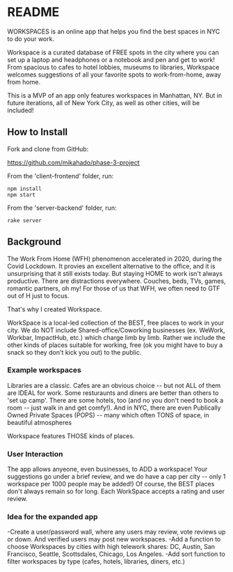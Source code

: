 # README

WORKSPACES is an online app that helps you find the best spaces in NYC to do your work.

Workspace is a curated database of FREE spots in the city where you can set up a laptop and headphones or a notebook and pen and get to work! From spacious to cafes to hotel lobbies, museums to libraries, Workspace welcomes suggestions of all your favorite spots to work-from-home, away from home.

This is a MVP of an app only features workspaces in Manhattan, NY. But in future iterations, all of New York City, as well as other cities, will be included! 

## How to Install

Fork and clone from GitHub: 

https://github.com/mikahado/phase-3-project

From the 'client-frontend' folder, run:   

~~~
npm install
npm start
~~~

From the 'server-backend' folder, run:

~~~
rake server
~~~

## Background

The Work From Home (WFH) phenomenon accelerated in 2020, during the Covid Lockdown. It provies an excellent alternative to the office, and it is unsurprising that it still exists today. But staying HOME to work isn't always productive. There are distractions everywhere. Couches, beds, TVs, games, romantic partners, oh my! For those of us that WFH, we often need to GTF out of H just to focus. 

That's why I created Workspace. 

WorkSpace is a local-led collection of the BEST, free places to work in your city. 
We do NOT include Shared-office/Coworking businesses (ex. WeWork, Workbar, ImpactHub, etc.) which charge limb by limb. 
Rather we include the other kinds of places suitable for working, free (ok you might have to buy a snack so they don't kick you out) to the public. 

### Example workspaces

Libraries are a classic. 
Cafes are an obvious choice -- but not ALL of them are IDEAL for work. 
Some resturaunts and diners are better than others to 'set up camp'. 
There are some hotels, too (and no you don't need to book a room -- just walk in and get comfy!). 
And in NYC, there are even Publically Owned Private Spaces (POPS) -- many which often TONS of space, in beautiful atmospheres

Workspace features THOSE kinds of places.

### User Interaction

The app allows anyeone, even businesses, to ADD a workspace! 
Your suggestions go under a brief review, and we do have a cap per city -- only 1 workspace per 1000 people may be added!)
Of course, the BEST places don't always remain so for long. 
Each WorkSpace accepts a rating and user review. 

### Idea for the expanded app

-Create a user/password wall, where any users may review, vote reviews up or down. And verified users may post new workspaces.
-Add a function to choose Workspaces by cities with high telework shares: DC, Austin, San Francisco, Seattle, Scottsdales, Chicago, Los Angeles.
-Add sort function to filter workspaces by type (cafes, hotels, libraries, diners, etc.)




